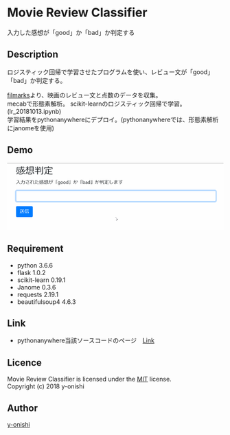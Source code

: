 ﻿Movie Review Classifier
====
入力した感想が「good」か「bad」か判定する

## Description
ロジスティック回帰で学習させたプログラムを使い、レビュー文が「good」「bad」か判定する。  
  
[filmarks](https://filmarks.com/)より、映画のレビュー文と点数のデータを収集。  
mecabで形態素解析。 
scikit-learnのロジスティック回帰で学習。(lr_20181013.ipynb)  
学習結果をpythonanywhereにデプロイ。(pythonanywhereでは、形態素解析にjanomeを使用)  

## Demo
![result](https://github.com/y-onishi/movie-review/blob/master/media/demo.gif)

## Requirement
* python                    3.6.6
* flask                     1.0.2
* scikit-learn              0.19.1
* Janome                    0.3.6
* requests                  2.19.1
* beautifulsoup4            4.6.3

## Link
* pythonanywhere当該ソースコードのページ　[Link](http://onishiyutaro.pythonanywhere.com/)

## Licence
Movie Review Classifier is licensed under the [MIT](https://github.com/tcnksm/tool/blob/master/LICENCE) license.  
Copyright (c) 2018 y-onishi

## Author
[y-onishi](https://github.com/y-onishi)
